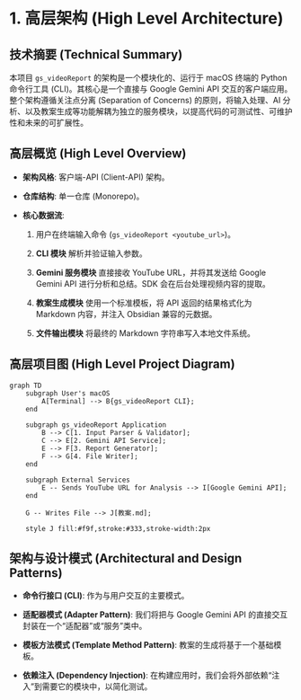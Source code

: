 # 1. 高层架构 (High Level Architecture)

## 技术摘要 (Technical Summary)

本项目 `gs_videoReport` 的架构是一个模块化的、运行于 macOS 终端的 Python 命令行工具 (CLI)。其核心是一个直接与 Google Gemini API 交互的客户端应用。整个架构遵循关注点分离 (Separation of Concerns) 的原则，将输入处理、AI 分析、以及教案生成等功能解耦为独立的服务模块，以提高代码的可测试性、可维护性和未来的可扩展性。

## 高层概览 (High Level Overview)

- **架构风格**: 客户端-API (Client-API) 架构。
    
- **仓库结构**: 单一仓库 (Monorepo)。
    
- **核心数据流**:
    
    1. 用户在终端输入命令 (`gs_videoReport <youtube_url>`)。
        
    2. **CLI 模块** 解析并验证输入参数。
        
    3. **Gemini 服务模块** 直接接收 YouTube URL，并将其发送给 Google Gemini API 进行分析和总结。SDK 会在后台处理视频内容的提取。
        
    4. **教案生成模块** 使用一个标准模板，将 API 返回的结果格式化为 Markdown 内容，并注入 Obsidian 兼容的元数据。
        
    5. **文件输出模块** 将最终的 Markdown 字符串写入本地文件系统。
        

## 高层项目图 (High Level Project Diagram)

```
graph TD
    subgraph User's macOS
        A[Terminal] --> B{gs_videoReport CLI};
    end

    subgraph gs_videoReport Application
        B --> C[1. Input Parser & Validator];
        C --> E[2. Gemini API Service];
        E --> F[3. Report Generator];
        F --> G[4. File Writer];
    end

    subgraph External Services
        E -- Sends YouTube URL for Analysis --> I[Google Gemini API];
    end

    G -- Writes File --> J[教案.md];

    style J fill:#f9f,stroke:#333,stroke-width:2px
```

## 架构与设计模式 (Architectural and Design Patterns)

- **命令行接口 (CLI)**: 作为与用户交互的主要模式。
    
- **适配器模式 (Adapter Pattern)**: 我们将把与 Google Gemini API 的直接交互封装在一个“适配器”或“服务”类中。
    
- **模板方法模式 (Template Method Pattern)**: 教案的生成将基于一个基础模板。
    
- **依赖注入 (Dependency Injection)**: 在构建应用时，我们会将外部依赖“注入”到需要它的模块中，以简化测试。
    

